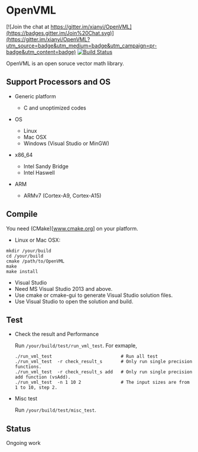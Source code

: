 # OpenVML

[![Join the chat at https://gitter.im/xianyi/OpenVML](https://badges.gitter.im/Join%20Chat.svg)](https://gitter.im/xianyi/OpenVML?utm_source=badge&utm_medium=badge&utm_campaign=pr-badge&utm_content=badge)
[![Build Status](https://travis-ci.org/xianyi/OpenVML.svg?branch=master)](https://travis-ci.org/xianyi/OpenVML)

OpenVML is an open soruce vector math library.

## Support Processors and OS

* Generic platform
  * C and unoptimized codes

* OS
  * Linux
  * Mac OSX
  * Windows (Visual Studio or MinGW)

* x86_64
  * Intel Sandy Bridge
  * Intel Haswell

* ARM
  * ARMv7 (Cortex-A9, Cortex-A15)

## Compile

You need (CMake)[www.cmake.org] on your platform.

* Linux or Mac OSX:

```
mkdir /your/build
cd /your/build
cmake /path/to/OpenVML
make
make install
```

* Visual Studio
 * Need MS Visual Studio 2013 and above.
 * Use cmake or cmake-gui to generate Visual Studio solution files.
 * Use Visual Studio to open the solution and build.

## Test

 * Check the result and Performance

   Run `/your/build/test/run_vml_test`.
   For exmaple,
   ```
   ./run_vml_test                          # Run all test
   ./run_vml_test  -r check_result_s       # Only run single precision functions.
   ./run_vml_test  -r check_result_s add   # Only run single precision add function (vsAdd).
   ./run_vml_test  -n 1 10 2               # The input sizes are from 1 to 10, step 2.
   ```

 * Misc test

   Run `/your/build/test/misc_test`.

## Status

Ongoing work
